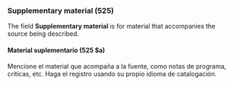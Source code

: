 ### Supplementary material (525)

The field **Supplementary material** is for material that accompanies the source being described.

#### Material suplementario (525 $a)

Mencione el material que acompaña a la fuente, como notas de programa, críticas, etc. Haga el registro usando su propio idioma de catalogación.  
